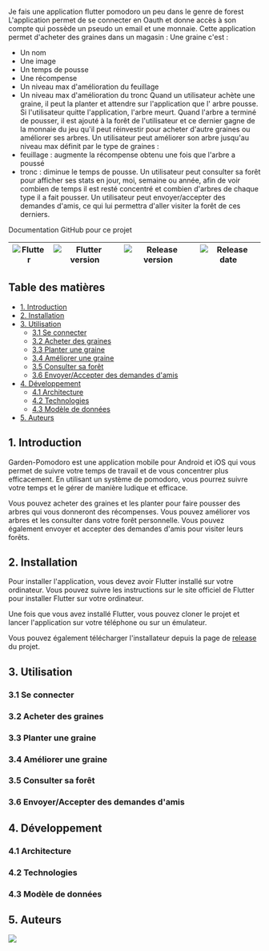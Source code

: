 Je fais une application flutter pomodoro un peu dans le genre de forest
L'application permet de se connecter en Oauth et donne accès à son compte qui possède un pseudo un
email et une monnaie.
Cette application permet d'acheter des graines dans un magasin :
Une graine c'est :

- Un nom
- Une image
- Un temps de pousse
- Une récompense
- Un niveau max d'amélioration du feuillage
- Un niveau max d'amélioration du tronc
  Quand un utilisateur achète une graine, il peut la planter et attendre sur l'application que l'
  arbre pousse.
  Si l'utilisateur quitte l'application, l'arbre meurt.
  Quand l'arbre a terminé de pousser, il est ajouté à la forêt de l'utilisateur et ce dernier gagne
  de la monnaie du jeu qu'il peut réinvestir pour acheter d'autre graines ou améliorer ses arbres.
  Un utilisateur peut améliorer son arbre jusqu'au niveau max définit par le type de graines :
- feuillage : augmente la récompense obtenu une fois que l'arbre a poussé
- tronc : diminue le temps de pousse.
  Un utilisateur peut consulter sa forêt pour afficher ses stats en jour, moi, semaine ou année,
  afin de voir combien de temps il est resté concentré et combien d'arbres de chaque type il a fait
  pousser.
  Un utilisateur peut envoyer/accepter des demandes d'amis, ce qui lui permettra d'aller visiter la
  forêt de ces derniers.

Documentation GitHub pour ce projet

| ![Flutter](https://img.shields.io/badge/Flutter-%2302569B.svg?style=for-the-badge&logo=Flutter&logoColor=white) | ![Flutter version](https://img.shields.io/badge/Flutter%20version-%3E%3D2.18.1%20%3C3.0.0-blueviolet) | ![Release version](https://img.shields.io/github/v/release/jardin-pomodoro/dino-pomodoro?style=for-the-badge?style=for-the-badge) | ![Release date](https://img.shields.io/github/release-date/jardin-pomodoro/flutter-pomodoro?style=for-the-badge) |
|-----------------------------------------------------------------------------------------------------------------|-------------------------------------------------------------------------------------------------------|-----------------------------------------------------------------------------------------------------------------------------------|------------------------------------------------------------------------------------------------------------------|


## Table des matières

- [1. Introduction](#1-introduction)
- [2. Installation](#2-installation)
- [3. Utilisation](#3-utilisation)
    - [3.1 Se connecter](#31-se-connecter)
    - [3.2 Acheter des graines](#32-acheter-des-graines)
    - [3.3 Planter une graine](#33-planter-une-graine)
    - [3.4 Améliorer une graine](#34-améliorer-une-graine)
    - [3.5 Consulter sa forêt](#35-consulter-sa-foret)
    - [3.6 Envoyer/Accepter des demandes d'amis](#36-envoyeraccepter-des-demandes-damis)
- [4. Développement](#4-développement)
    - [4.1 Architecture](#41-architecture)
    - [4.2 Technologies](#42-technologies)
    - [4.3 Modèle de données](#43-modèle-de-données)
- [5. Auteurs](#5-auteurs)

## 1. Introduction

Garden-Pomodoro est une application mobile pour Android et iOS qui vous permet de suivre votre temps
de travail et de vous concentrer plus efficacement. En utilisant un système de pomodoro, vous
pourrez suivre votre temps et le gérer de manière ludique et efficace.

Vous pouvez acheter des graines et les planter pour faire pousser des arbres qui vous
donneront des récompenses. Vous pouvez améliorer vos arbres et les consulter dans votre forêt
personnelle. Vous pouvez également envoyer et accepter des demandes d'amis pour visiter leurs
forêts.

## 2. Installation

Pour installer l'application, vous devez avoir Flutter installé sur votre ordinateur. Vous pouvez
suivre les instructions sur le site officiel de Flutter pour installer Flutter sur votre ordinateur.

Une fois que vous avez installé Flutter, vous pouvez cloner le projet et lancer l'application sur
votre téléphone ou sur un émulateur.

Vous pouvez également télécharger l'installateur depuis la page
de [release](https://github.com/jardin-pomodoro/dino-pomodoro/releases) du projet.

## 3. Utilisation

### 3.1 Se connecter

### 3.2 Acheter des graines

### 3.3 Planter une graine

### 3.4 Améliorer une graine

### 3.5 Consulter sa forêt

### 3.6 Envoyer/Accepter des demandes d'amis

## 4. Développement

### 4.1 Architecture

### 4.2 Technologies

### 4.3 Modèle de données

## 5. Auteurs

<a href="https://github.com/jardin-pomodoro/dino-pomodoro/graphs/contributors">
  <img src="https://contrib.rocks/image?repo=jardin-pomodoro/dino-pomodoro" />
</a>